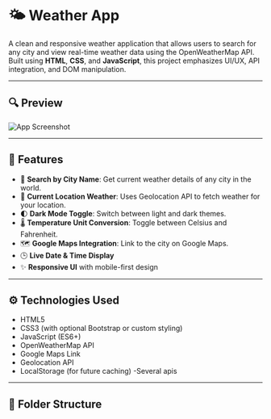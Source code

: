 # 🌤️ Weather App

A clean and responsive weather application that allows users to search for any city and view real-time weather data using the OpenWeatherMap API. Built using **HTML**, **CSS**, and **JavaScript**, this project emphasizes UI/UX, API integration, and DOM manipulation.

---

## 🔍 Preview

![App Screenshot](./assets/your-screenshot.png)

---

## 🚀 Features

- 🔎 **Search by City Name**: Get current weather details of any city in the world.
- 📍 **Current Location Weather**: Uses Geolocation API to fetch weather for your location.
- 🌓 **Dark Mode Toggle**: Switch between light and dark themes.
- 🌡️ **Temperature Unit Conversion**: Toggle between Celsius and Fahrenheit.
- 🗺️ **Google Maps Integration**: Link to the city on Google Maps.
- 🕒 **Live Date & Time Display**
- ✨ **Responsive UI** with mobile-first design

---

## ⚙️ Technologies Used

- HTML5
- CSS3 (with optional Bootstrap or custom styling)
- JavaScript (ES6+)
- OpenWeatherMap API
- Google Maps Link
- Geolocation API
- LocalStorage (for future caching)
-Several apis
---

## 📂 Folder Structure

